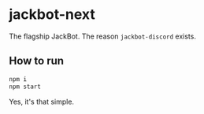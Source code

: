 # jackbot-next

The flagship JackBot. The reason `jackbot-discord` exists.

## How to run

```bash
npm i
npm start
```

Yes, it's that simple.
